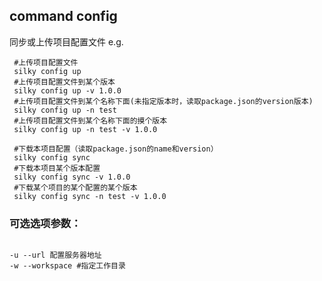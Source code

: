 ## command config

同步或上传项目配置文件 e.g.

```shell
 #上传项目配置文件
 silky config up
 #上传项目配置文件到某个版本
 silky config up -v 1.0.0
 #上传项目配置文件到某个名称下面(未指定版本时，读取package.json的version版本)
 silky config up -n test
 #上传项目配置文件到某个名称下面的摸个版本
 silky config up -n test -v 1.0.0

 #下载本项目配置（读取package.json的name和version）
 silky config sync
 #下载本项目某个版本配置
 silky config sync -v 1.0.0
 #下载某个项目的某个配置的某个版本
 silky config sync -n test -v 1.0.0
```

### 可选选项参数：

```shell

-u --url 配置服务器地址
-w --workspace #指定工作目录
```
